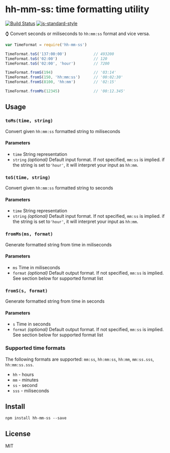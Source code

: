 # hh-mm-ss: time formatting utility
[![Build Status](https://travis-ci.org/Goldob/hh-mm-ss.svg?branch=master)](https://travis-ci.org/Goldob/hh-mm-ss)
[![js-standard-style](https://img.shields.io/badge/code%20style-standard-brightgreen.svg)](http://standardjs.com/)


:watch: Convert seconds or miliseconds to `hh:mm:ss` format and vice versa.

```js
var TimeFormat = require('hh-mm-ss')

TimeFormat.toS('137:00:00')            // 493200
TimeFormat.toS('02:00')                // 120
TimeFormat.toS('02:00', 'hour')        // 7200

TimeFormat.fromS(194)                  // '03:14'
TimeFormat.fromS(150, 'hh:mm:ss')      // '00:02:30'
TimeFormat.fromS(8100, 'hh:mm')        // '02:15'

TimeFormat.fromMs(12345)               // '00:12.345'
```

## Usage

### `toMs(time, string)`

Convert given `hh:mm:ss` formatted string to miliseconds

#### Parameters
- `time` String representation
- `string` _(optional)_ Default input format. If not specified, `mm:ss` is implied. if the string
is set to`'hour'`, it will interpret your input as `hh:mm`.

### `toS(time, string)`

Convert given `hh:mm:ss` formatted string to seconds

#### Parameters
- `time` String representation
- `string` _(optional)_ Default input format. If not specified, `mm:ss` is implied. if the string
is set to`'hour'`, it will interpret your input as `hh:mm`.

### `fromMs(ms, format)`

Generate formatted string from time in miliseconds

#### Parameters
- `ms` Time in miliseconds
- `format` _(optional)_ Default output format. If not specified, `mm:ss` is implied. See section below for supported format list

### `fromS(s, format)`

Generate formatted string from time in seconds

#### Parameters
- `s` Time in seconds
- `format` _(optional)_ Default output format. If not specified, `mm:ss` is implied. See section below for supported format list

### Supported time formats
The following formats are supported: `mm:ss`, `hh:mm:ss`,  `hh:mm`, `mm:ss.sss`, `hh:mm:ss.sss`.

- `hh` - hours
- `mm` - minutes
- `ss` - second
- `sss` - miliseconds

## Install

`npm install hh-mm-ss --save`

## License

MIT
